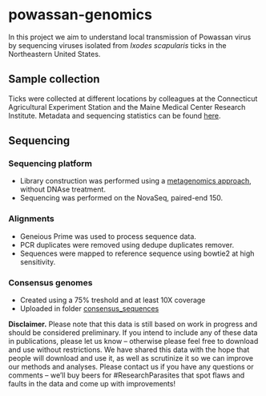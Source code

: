 # powassan-genomics
In this project we aim to understand local transmission of Powassan virus by sequencing viruses isolated from *Ixodes scapularis* ticks in the Northeastern United States. 

## Sample collection
Ticks were collected at different locations by colleagues at the Connecticut Agricultural Experiment Station and the Maine Medical Center Research Institute. Metadata and sequencing statistics can be found [here](https://docs.google.com/spreadsheets/d/1vPY7roZUkjlYLiJvrNX6X5KLFuoD-c_5LbVUiRM02KQ/edit?usp=sharing).

## Sequencing
### Sequencing platform
* Library construction was performed using a [metagenomics approach](https://docs.google.com/document/d/1Tm-fABgAUdCHuBHnyW9az5tbEcoQW7AzjXeIdduDy-I/edit), without DNAse treatment.
* Sequencing was performed on the NovaSeq, paired-end 150.

### Alignments
* Geneious Prime was used to process sequence data.
* PCR duplicates were removed using dedupe duplicates remover.
* Sequences were mapped to reference sequence using bowtie2 at high sensitivity.

### Consensus genomes
* Created using a 75% treshold and at least 10X coverage
* Uploaded in folder [consensus_sequences](consensus_sequences) 


**Disclaimer.** Please note that this data is still based on work in progress and should be considered preliminary. If you intend to include any of these data in publications, please let us know – otherwise please feel free to download and use without restrictions. We have shared this data with the hope that people will download and use it, as well as scrutinize it so we can improve our methods and analyses. Please contact us if you have any questions or comments – we’ll buy beers for #ResearchParasites that spot flaws and faults in the data and come up with improvements!

